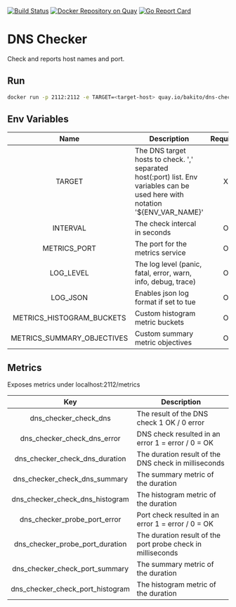 [![Build Status](https://travis-ci.com/bakito/dns-checker.svg?branch=master)](https://travis-ci.com/bakito/dns-checker) [![Docker Repository on Quay](https://quay.io/repository/bakito/dns-checker/status "Docker Repository on Quay")](https://quay.io/repository/bakito/dns-checker) [![Go Report Card](https://goreportcard.com/badge/github.com/bakito/dns-checker)](https://goreportcard.com/report/github.com/bakito/dns-checker)

# DNS Checker

Check and reports host names and port.


## Run

```bash
docker run -p 2112:2112 -e TARGET=<target-host> quay.io/bakito/dns-checker
```

## Env Variables
| Name | Description | Required | Default 
| :---: | --- | :---: | :---: |
| TARGET | The DNS target hosts to check. ',' separated host(:port) list. Env variables can be used here with notation '${ENV_VAR_NAME}' | X |  |
| INTERVAL | The check intercal in seconds | O | 30 |
| METRICS_PORT | The port for the metrics service | O | 2112 |
| LOG_LEVEL | The log level (panic, fatal, error, warn, info, debug, trace)| O | info |
| LOG_JSON | Enables json log format if set to tue | O | false |
| METRICS_HISTOGRAM_BUCKETS | Custom histogram metric buckets  | O | "0.002,0.005,0.01,0.025,0.05,0.1,0.25,0.5,1,2.5,5,10,20" |
| METRICS_SUMMARY_OBJECTIVES | Custom summary metric objectives | O | "0.5:0.05,0.9:0.01,0.99:0.001" |


## Metrics

Exposes metrics under localhost:2112/metrics

| Key | Description  
| :---: | --- |
| dns_checker_check_dns | The result of the DNS check 1 OK / 0 error |
| dns_checker_check_dns_error | DNS check resulted in an error 1 = error /  0 = OK |
| dns_checker_check_dns_duration | The duration result of the DNS check in milliseconds|
| dns_checker_check_dns_summary | The summary metric of the duration|
| dns_checker_check_dns_histogram | The histogram metric of the duration |
| dns_checker_probe_port_error | Port check resulted in an error 1 = error /  0 = OK |
| dns_checker_probe_port_duration | The duration result of the port probe check in milliseconds |
| dns_checker_check_port_summary | The summary metric of the duration|
| dns_checker_check_port_histogram | The histogram metric of the duration |

